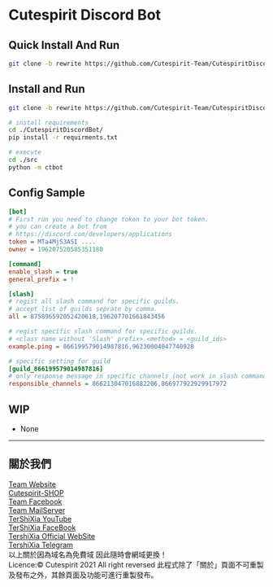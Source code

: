 # Cutespirit Discord Bot
## Quick Install And Run
```sh
git clone -b rewrite https://github.com/Cutespirit-Team/CutespiritDiscordBot;sh install.sh
```
## Install and Run
```sh
git clone -b rewrite https://github.com/Cutespirit-Team/CutespiritDiscordBot

# install requirements
cd ./CutespiritDiscordBot/
pip install -r requirments.txt

# execute
cd ./src
python -m ctbot
```

## Config Sample
```ini
[bot]
# First run you need to change token to your bot token.
# you can create a bot from 
# https://discord.com/developers/applications
token = MTa4MjS3ASI ....
owner = 196207520585351180

[command]
enable_slash = true
general_prefix = !

[slash]
# regist all slash command for specific guilds.
# accept list of guilds seprate by comma.
all = 875896592052420618,196207701661843456

# regist specific slash command for specific guilds.
# <class name without 'Slash' prefix>.<method> = <guild_ids> 
example.ping = 866199579014987816,96230004047740928

# specific setting for guild
[guild_866199579014987816]
# only response message in specific channels (not work in slash commands)
responsible_channels = 866213047016882206,866977922929917972
```

## WIP
* None

---
## 關於我們
[Team Website](https://www.cutespirit.org) <br>
[Cutespirit-SHOP](https://shop.cutespirit.org) <br>
[Team Facebook](https://www.facebook.com/cutespirit05428/) <br>
[Team MailServer](https://mail.tershi.org) <br>
[TerShiXia YouTube](https://www.youtube.com/channel/UCPdpFDFOp3sPbZhRkaQVaQA) <br>
[TerShiXia FaceBook](https://www.facebook.com/Tershi25648) <br>
[TershiXia Official WebSite](https://tershi.cutespirit.org) <br>
[TershiXia Telegram](https://t.me/TershiXia) <br>
以上關於因為域名為免費域 因此隨時會網域更換！ <br>
Licence:© Cutespirit 2021 All right reversed 此程式除了「關於」頁面不可重製及發布之外，其餘頁面及功能可進行重製發布。
